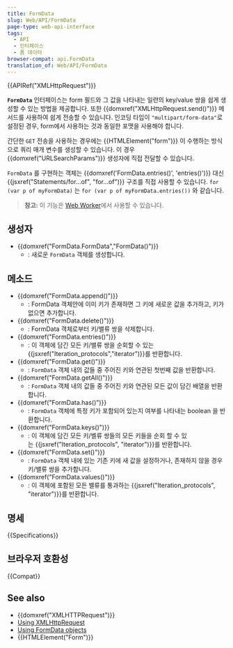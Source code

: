 ```yaml
---
title: FormData
slug: Web/API/FormData
page-type: web-api-interface
tags:
  - API
  - 인터페이스
  - 폼 데이터
browser-compat: api.FormData
translation_of: Web/API/FormData
---
```

{{APIRef("XMLHttpRequest")}}

**`FormData`** 인터페이스는 form 필드와 그 값을 나타내는 일련의 key/value 쌍을 쉽게 생성할 수 있는 방법을 제공합니다. 또한 {{domxref("XMLHttpRequest.send()")}} 메서드를 사용하여 쉽게 전송할 수 있습니다. 인코딩 타입이 `"multipart/form-data"`로 설정된 경우, form에서 사용하는 것과 동일한 포맷을 사용해야 합니다.

간단한 `GET` 전송을 사용하는 경우에는 {{HTMLElement("form")}} 이 수행하는 방식으로 쿼리 매개 변수를 생성할 수 있습니다. 이 경우 {{domxref("URLSearchParams")}} 생성자에 직접 전달할 수 있습니다.

`FormData` 를 구현하는 객체는 {{domxref('FormData.entries()', 'entries()')}} 대신 {{jsxref("Statements/for...of", "for...of")}} 구조를 직접 사용할 수 있습니다. `for (var p of myFormData)` 는 `for (var p of myFormData.entries())` 와 같습니다.

> **참고:** 이 기능은 [Web Worker](/ko/docs/Web/API/Web_Workers_API)에서 사용할 수 있습니다.

## 생성자

- {{domxref("FormData.FormData","FormData()")}}
  - : 새로운 `FormData` 객체를 생성합니다.

## 메소드

- {{domxref("FormData.append()")}}
  - : FormData 객체안에 이미 키가 존재하면 그 키에 새로운 값을 추가하고, 키가 없으면 추가합니다.
- {{domxref("FormData.delete()")}}
  - : FormData 객체로부터 키/밸류 쌍을 삭제합니다.
- {{domxref("FormData.entries()")}}
  - : 이 객체에 담긴 모든 키/밸류 쌍을 순회할 수 있는 {{jsxref("Iteration_protocols","iterator")}}를 반환합니다.
- {{domxref("FormData.get()")}}
  - : `FormData` 객체 내의 값들 중 주어진 키와 연관된 첫번째 값을 반환합니다.
- {{domxref("FormData.getAll()")}}
  - : `FormData` 객체 내의 값들 중 주어진 키와 연관된 모든 값이 담긴 배열을 반환합니다.
- {{domxref("FormData.has()")}}
  - : `FormData` 객체에 특정 키가 포함되어 있는지 여부를 나타내는 boolean 을 반환합니다.
- {{domxref("FormData.keys()")}}
  - : 이 객체에 담긴 모든 키/벨류 쌍들의 모든 키들을 순회 할 수 있는 {{jsxref("Iteration_protocols", "iterator")}}를 반환합니다.
- {{domxref("FormData.set()")}}
  - : `FormData` 객체 내에 있는 기존 키에 새 값을 설정하거나, 존재하지 않을 경우 키/밸류 쌍을 추가합니다.
- {{domxref("FormData.values()")}}
  - : 이 객체에 포함된 모든 밸류를 통과하는 {{jsxref("Iteration_protocols", "iterator")}}를 반환합니다.

## 명세

{{Specifications}}

## 브라우저 호환성

{{Compat}}

## See also

- {{domxref("XMLHTTPRequest")}}
- [Using XMLHttpRequest](/ko/docs/Web/API/XMLHttpRequest/Using_XMLHttpRequest)
- [Using FormData objects](/ko/docs/Web/API/FormData/Using_FormData_Objects)
- {{HTMLElement("Form")}}
